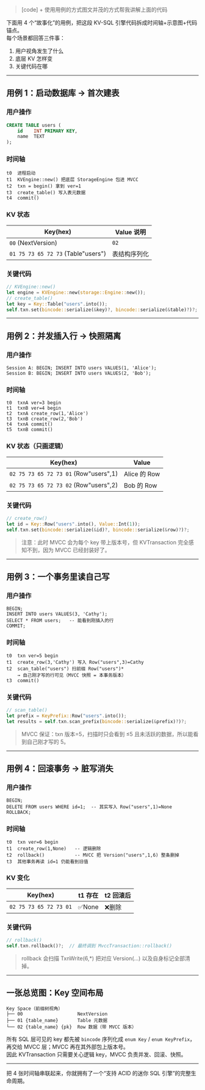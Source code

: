 > [code] + 使用用例的方式图文并茂的方式帮我讲解上面的代码

下面用 4 个“故事化”的用例，把这段 KV-SQL 引擎代码拆成时间轴+示意图+代码锚点。  
每个场景都回答三件事：  
1. 用户视角发生了什么  
2. 底层 KV 怎样变  
3. 关键代码在哪  

---

## 用例 1：启动数据库 → 首次建表

### 用户操作
```sql
CREATE TABLE users (
    id    INT PRIMARY KEY,
    name  TEXT
);
```

### 时间轴
```
t0  进程启动
t1  KVEngine::new() 把底层 StorageEngine 包进 MVCC
t2  txn = begin() 拿到 ver=1
t3  create_table() 写入表元数据
t4  commit()
```

### KV 状态
| Key(hex)                | Value 说明 |
|-------------------------|------------|
| `00` (NextVersion)      | `02`       |
| `01 75 73 65 72 73` (Table"users") | 表结构序列化 |

### 关键代码
```rust
// KVEngine::new()
let engine = KVEngine::new(storage::Engine::new());
// create_table()
let key = Key::Table("users".into());
self.txn.set(bincode::serialize(&key)?, bincode::serialize(&table)?)?;
```

---

## 用例 2：并发插入行 → 快照隔离

### 用户操作
```
Session A: BEGIN; INSERT INTO users VALUES(1, 'Alice');
Session B: BEGIN; INSERT INTO users VALUES(2, 'Bob');
```

### 时间轴
```
t0  txnA ver=3 begin
t1  txnB ver=4 begin
t2  txnA create_row(1,'Alice')
t3  txnB create_row(2,'Bob')
t4  txnA commit()
t5  txnB commit()
```

### KV 状态（只画逻辑）
| Key(hex)                        | Value |
|---------------------------------|-------|
| `02 75 73 65 72 73 01` (Row"users",1) | Alice 的 Row |
| `02 75 73 65 72 73 02` (Row"users",2) | Bob 的 Row |

### 关键代码
```rust
// create_row()
let id = Key::Row("users".into(), Value::Int(1));
self.txn.set(bincode::serialize(&id)?, bincode::serialize(&row)?)?;
```
> 注意：此时 MVCC 会为每个 key 带上版本号，但 KVTransaction 完全感知不到，因为 MVCC 已经封装好了。

---

## 用例 3：一个事务里读自己写

### 用户操作
```
BEGIN;
INSERT INTO users VALUES(3, 'Cathy');
SELECT * FROM users;   -- 能看到刚插入的行
COMMIT;
```

### 时间轴
```
t0  txn ver=5 begin
t1  create_row(3,'Cathy') 写入 Row("users",3)=Cathy
t2  scan_table("users") 扫前缀 Row("users")*
    → 自己刚才写的行可见（MVCC 快照 = 本事务版本）
t3  commit()
```

### 关键代码
```rust
// scan_table()
let prefix = KeyPrefix::Row("users".into());
let results = self.txn.scan_prefix(bincode::serialize(&prefix)?)?;
```
> MVCC 保证：txn 版本=5，扫描时只会看到 ≤5 且未活跃的数据，所以能看到自己刚才写的 5。

---

## 用例 4：回滚事务 → 脏写消失

### 用户操作
```
BEGIN;
DELETE FROM users WHERE id=1;  -- 其实写入 Row("users",1)=None
ROLLBACK;
```

### 时间轴
```
t0  txn ver=6 begin
t1  create_row(1,None)   -- 逻辑删除
t2  rollback()           -- MVCC 把 Version("users",1,6) 整条删掉
t3  其他事务再读 id=1 仍能看到旧值
```

### KV 变化
| Key(hex)               | t1 存在 | t2 回滚后 |
|------------------------|---------|-----------|
| `02 75 73 65 72 73 01` | ✅None   | ❌删除     |

### 关键代码
```rust
// rollback()
self.txn.rollback()?;  // 最终调到 MvccTransaction::rollback()
```
> rollback 会扫描 TxnWrite(6,*) 把对应 Version(...) 以及自身标记全部清掉。

---

## 一张总览图：Key 空间布局

```
Key Space（前缀树视角）
├── 00                    NextVersion
├── 01 {table_name}       Table 元数据
└── 02 {table_name} {pk}  Row 数据（带 MVCC 版本）
```

所有 SQL 层可见的 key 都先被 `bincode` 序列化成 `enum Key` / `enum KeyPrefix`，再交给 MVCC 层；MVCC 再在其外部包上版本号。  
因此 KVTransaction 只需要关心逻辑 key，MVCC 负责并发、回滚、快照。

---

把 4 张时间轴串联起来，你就拥有了一个“支持 ACID 的迷你 SQL 引擎”的完整生命周期。
